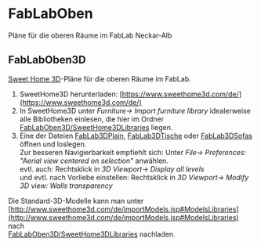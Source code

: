 # FabLabOben
Pläne für die oberen Räume im FabLab Neckar-Alb

## FabLabOben3D
[Sweet Home 3D](https://www.sweethome3d.com/)-Pläne für die oberen Räume im FabLab.  

1. SweetHome3D herunterladen: [https://www.sweethome3d.com/de/](https://www.sweethome3d.com/de/)
2. In SweetHome3D unter *Furniture-> Import furniture library* idealerweise alle Bibliotheken einlesen, die hier im Ordner [FabLabOben3D/SweetHome3DLibraries](FabLabOben3D/SweetHome3DLibraries) liegen.
3. Eine der Dateien [FabLab3DPlain](FabLabOben3D/FabLab3DPlain.sh3d), [FabLab3DTische](FabLabOben3D/FabLab3DTische.sh3d) oder [FabLab3DSofas](FabLabOben3D/FabLab3DSofas.sh3d) öffnen und loslegen.  
Zur besseren Navigierbarkeit empfiehlt sich:
Unter *File-> Preferences: "Aerial view centered on selection"* anwählen.  
evtl. auch:
Rechtsklick in *3D Viewport-> Display all levels*  
und evtl. nach Vorliebe einstellen:
Rechtsklick in *3D Viewport-> Modify 3D view: Walls transparency*

Die Standard-3D-Modelle kann man unter
[http://www.sweethome3d.com/de/importModels.jsp#ModelsLibraries](http://www.sweethome3d.com/de/importModels.jsp#ModelsLibraries) nach  
[FabLabOben3D/SweetHome3DLibraries](FabLabOben3D/SweetHome3DLibraries) nachladen.
